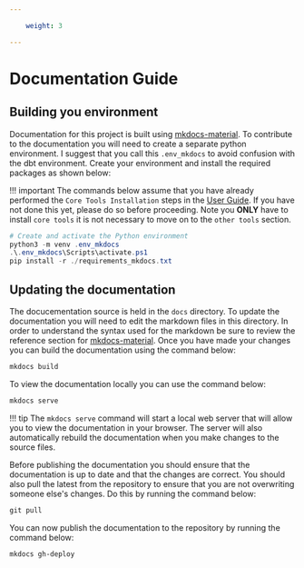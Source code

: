 ```yaml
---

    weight: 3

---
```

# Documentation Guide

## Building you environment 
Documentation for this project is built using [mkdocs-material](https://squidfunk.github.io/mkdocs-material/). To contribute to the documentation you will need to create a separate python environment. I suggest that you call this `.env_mkdocs` to avoid confusion with the dbt environment. Create your environment and install the required packages as shown below:

!!! important 
    The commands below assume that you have already performed the `Core Tools Installation` steps in the [User Guide](../user_guide/index.md#core-tools-installation). If you have not done this yet, please do so before proceeding. Note you **ONLY** have to install `core tools` it is not necessary to move on to the `other tools` section. 

``` powershell title="Create and activate the Python environment"
# Create and activate the Python environment
python3 -m venv .env_mkdocs
.\.env_mkdocs\Scripts\activate.ps1
pip install -r ./requirements_mkdocs.txt

```

## Updating the documentation
The docucementation source is held in the `docs` directory. To update the documentation you will need to edit the markdown files in this directory. In order to understand the syntax used for the markdown be sure to review the reference section for [mkdocs-material](https://squidfunk.github.io/mkdocs-material/reference/). Once you have made your changes you can build the documentation using the command below:

``` powershell title="Build the documentation"
mkdocs build
```

To view the documentation locally you can use the command below:

``` powershell title="View the documentation locally"
mkdocs serve
```

!!! tip
    The `mkdocs serve` command will start a local web server that will allow you to view the documentation in your browser. The server will also automatically rebuild the documentation when you make changes to the source files.


Before publishing the documentation you should ensure that the documentation is up to date and that the changes are correct. You should also pull the latest from the repository to ensure that you are not overwriting someone else's changes. Do this by running the command below:

``` powershell title="Pull the latest changes from the repository"
git pull
```

You can now publish the documentation to the repository by running the command below:

``` powershell title="Publish the documentation"
mkdocs gh-deploy
```
